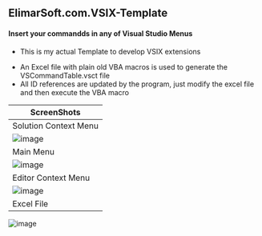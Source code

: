 ## ElimarSoft.com.VSIX-Template
#### Insert your commandds in any of Visual Studio Menus


* This is my actual Template to develop VSIX extensions
+ An Excel file with plain old VBA macros is used to generate the VSCommandTable.vsct file
+ All ID references are updated by the program, just modify the excel file and then execute the VBA macro

|ScreenShots|
|-
|Solution Context Menu|Main Menu
|![image](https://user-images.githubusercontent.com/18607754/163107690-2a20f0b8-b6ce-493d-8a7a-ec37034c43d2.png)
|Main Menu
|![image](https://user-images.githubusercontent.com/18607754/163108522-ff20eafc-a2b3-40c7-9353-d44fc28035e5.png)|
|Editor Context Menu
|![image](https://user-images.githubusercontent.com/18607754/163110639-7d578206-3c4c-4b2c-8b83-531f65e6c24b.png)
|Excel File
![image](https://user-images.githubusercontent.com/18607754/163099322-de1b04a5-a4cb-49c3-85a3-3c723d34b7fa.png "Excel Table")

